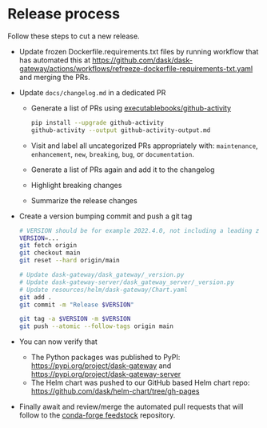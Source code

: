 # Release process

Follow these steps to cut a new release.

- Update frozen Dockerfile.requirements.txt files by running workflow that has
  automated this at
  https://github.com/dask/dask-gateway/actions/workflows/refreeze-dockerfile-requirements-txt.yaml
  and merging the PRs.

- Update `docs/changelog.md` in a dedicated PR

  - Generate a list of PRs using [executablebooks/github-activity](https://github.com/executablebooks/github-activity)

    ```bash
    pip install --upgrade github-activity
    github-activity --output github-activity-output.md
    ```

  - Visit and label all uncategorized PRs appropriately with: `maintenance`, `enhancement`, `new`, `breaking`, `bug`, or `documentation`.
  - Generate a list of PRs again and add it to the changelog
  - Highlight breaking changes
  - Summarize the release changes

- Create a version bumping commit and push a git tag

  ```bash
  # VERSION should be for example 2022.4.0, not including a leading zero in the month!
  VERSION=...
  git fetch origin
  git checkout main
  git reset --hard origin/main

  # Update dask-gateway/dask_gateway/_version.py
  # Update dask-gateway-server/dask_gateway_server/_version.py
  # Update resources/helm/dask-gateway/Chart.yaml
  git add .
  git commit -m "Release $VERSION"

  git tag -a $VERSION -m $VERSION
  git push --atomic --follow-tags origin main
  ```

- You can now verify that

  - The Python packages was published to PyPI: https://pypi.org/project/dask-gateway and https://pypi.org/project/dask-gateway-server
  - The Helm chart was pushed to our GitHub based Helm chart repo: https://github.com/dask/helm-chart/tree/gh-pages

- Finally await and review/merge the automated pull requests that will follow to the [conda-forge feedstock](https://github.com/conda-forge/dask-gateway-feedstock/pulls) repository.
